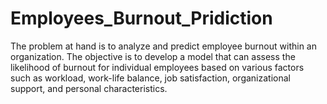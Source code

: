 # Employees_Burnout_Pridiction

The problem at hand is to analyze and predict employee burnout within an organization. The objective is to develop a model that can assess the likelihood of burnout for individual employees based on various factors such as workload, work-life balance, job satisfaction, organizational support, and personal characteristics.

